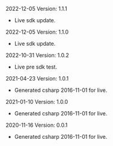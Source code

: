 2022-12-05 Version: 1.1.1
- Live sdk update.

2022-12-05 Version: 1.1.0
- Live sdk update.

2022-10-31 Version: 1.0.2
- Live pre sdk test.

2021-04-23 Version: 1.0.1
- Generated csharp 2016-11-01 for live.

2021-01-10 Version: 1.0.0
- Generated csharp 2016-11-01 for live.

2020-11-16 Version: 0.0.1
- Generated csharp 2016-11-01 for live.


